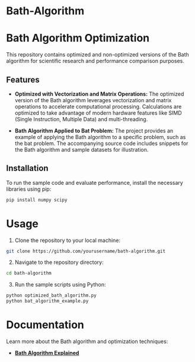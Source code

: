 # Bath-Algorithm

# Bath Algorithm Optimization

This repository contains optimized and non-optimized versions of the Bath algorithm for scientific research and performance comparison purposes.

## Features

- **Optimized with Vectorization and Matrix Operations:** The optimized version of the Bath algorithm leverages vectorization and matrix operations to accelerate computational processing. Calculations are optimized to take advantage of modern hardware features like SIMD (Single Instruction, Multiple Data) and multi-threading.

- **Bath Algorithm Applied to Bat Problem:** The project provides an example of applying the Bath algorithm to a specific problem, such as the bat problem. The accompanying source code includes snippets for the Bath algorithm and sample datasets for illustration.

## Installation

To run the sample code and evaluate performance, install the necessary libraries using pip:

```bash
pip install numpy scipy
```
# Usage
1. Clone the repository to your local machine:
```bash
git clone https://github.com/yourusername/bath-algorithm.git
```
2. Navigate to the repository directory:
```bash
cd bath-algorithm
```
3. Run the sample scripts using Python:
```bash
python optimized_bath_algorithm.py
python bat_algorithm_example.py
```

# Documentation

Learn more about the Bath algorithm and optimization techniques:

- **[Bath Algorithm Explained](https://en.wikipedia.org/wiki/Bath_algorithm)** 